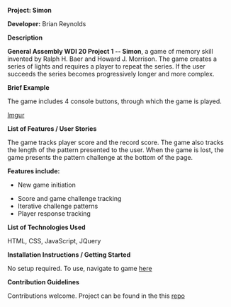 **Project: Simon**

**Developer:** Brian Reynolds

**Description**

__General Assembly WDI 20 Project 1 -- Simon__, a game of memory skill invented by Ralph H. Baer and Howard J. Morrison. The game creates a series of lights and requires a player to repeat the series. If the user succeeds the series becomes progressively longer and more complex. 

**Brief Example**

The game includes 4 console buttons, through which the game is played. 

[Imgur](https://i.imgur.com/bBG8l6I.png)

**List of Features / User Stories**

The game tracks player score and the record score. The game also tracks the length of the pattern presented to the user. When the game is lost, the game presents the pattern challenge at the bottom of the page.

__Features include:__

* New game initiation
+ Score and game challenge tracking
+ Iterative challenge patterns
+ Player response tracking

**List of Technologies Used**

HTML, CSS, JavaScript, JQuery

**Installation Instructions / Getting Started**

No setup required. To use, navigate to game [here](https://brikrey67.github.io/simon/)

**Contribution Guidelines** 

Contributions welcome. Project can be found in the this [repo](https://github.com/brikrey67/simon)
